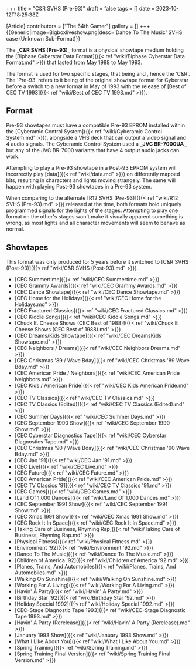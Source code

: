 +++
title = "C&R SVHS (Pre-93)"
draft = false
tags = []
date = 2023-10-12T18:25:38Z

[Article]
contributors = ["The 64th Gamer"]
gallery = []
+++
{{Generic|image=Bigboxliveshow.png|desc='Dance To The Music' SVHS case (Unknown Sub-Format)}}

The **_C&R SVHS (Pre-93)**_ format is a physical showtape medium holding the [Biphase Cyberstar Data Format]({{< ref "wiki/Biphase Cyberstar Data Format.md" >}}) that lasted from May 1988 to May 1993.

The format is used for two specific  stages, that being  and , hence the 'C&R'. The 'Pre-93' refers to it being of the original showtape format for Cyberstar before a switch to a new format in May of 1993 with the release of [Best of CEC TV 1993]({{< ref "wiki/Best of CEC TV 1993.md" >}}).

## Format ##
Pre-93 showtapes must have a compatible Pre-93 EPROM installed within the [Cyberamic Control System]({{< ref "wiki/Cyberamic Control System.md" >}}), alongside a VHS deck that can output a video signal and 4 audio signals. The Cyberamic Control System used a **_JVC BR-7000UA**_, but any of the JVC BR-7000 variants that have 4 output audio jacks can work.

Attempting to play a Pre-93 showtape in a Post-93 EPROM system will incorrectly play [data]({{< ref "wiki/data.md" >}}) on differently mapped bits, resulting in characters and lights moving strangely. The same will happen with playing Post-93 showtapes in a Pre-93 system.

When comparing to the alternate [R12 SVHS (Pre-93)]({{< ref "wiki/R12 SVHS (Pre-93).md" >}}) released at the time, both formats hold uniquely programmed signals for the lights of the stages. Attempting to play one format on the other's stages won't make it visually apparent something is wrong, as most lights and all character movements will seem to behave as normal.

## Showtapes ##
This format was only produced for 5 years before it switched to [C&R SVHS (Post-93)]({{< ref "wiki/C&R SVHS (Post-93).md" >}}).

* [CEC Summertime]({{< ref "wiki/CEC Summertime.md" >}})
* [CEC Grammy Awards]({{< ref "wiki/CEC Grammy Awards.md" >}}) 
* [CEC Dance Showtape]({{< ref "wiki/CEC Dance Showtape.md" >}})
* [CEC Home for the Holidays]({{< ref "wiki/CEC Home for the Holidays.md" >}}) 
* [CEC Fractured Classics]({{< ref "wiki/CEC Fractured Classics.md" >}}) 
* [CEC Kiddie Songs]({{< ref "wiki/CEC Kiddie Songs.md" >}})
* [Chuck E. Cheese Shows (CEC Best of 1988)]({{< ref "wiki/Chuck E Cheese Shows (CEC Best of 1988).md" >}})
* [CEC Dreams/Kids Showtape]({{< ref "wiki/CEC DreamsKids Showtape.md" >}})
* [CEC Neighbors / Dreams]({{< ref "wiki/CEC Neighbors  Dreams.md" >}})
* [CEC Christmas '89 / Wave Bday]({{< ref "wiki/CEC Christmas '89  Wave Bday.md" >}})
* [CEC American Pride / Neighbors]({{< ref "wiki/CEC American Pride  Neighbors.md" >}}) 
* [CEC Kids / American Pride]({{< ref "wiki/CEC Kids  American Pride.md" >}})
* [CEC TV Classics]({{< ref "wiki/CEC TV Classics.md" >}})
* [CEC TV Classics (Edited)]({{< ref "wiki/CEC TV Classics (Edited).md" >}})
* [CEC Summer Days]({{< ref "wiki/CEC Summer Days.md" >}}) 
* [CEC September 1990 Show]({{< ref "wiki/CEC September 1990 Show.md" >}})
* [CEC Cyberstar Diagnostics Tape]({{< ref "wiki/CEC Cyberstar Diagnostics Tape.md" >}}) 
* [CEC Christmas '90 / Wave Bday]({{< ref "wiki/CEC Christmas '90  Wave Bday.md" >}})
* [CEC Jan '91]({{< ref "wiki/CEC Jan '91.md" >}}) 
* [CEC Live]({{< ref "wiki/CEC Live.md" >}})
* [CEC Future]({{< ref "wiki/CEC Future.md" >}}) 
* [CEC American Pride]({{< ref "wiki/CEC American Pride.md" >}}) 
* [CEC TV Classics '91]({{< ref "wiki/CEC TV Classics '91.md" >}}) 
* [CEC Games]({{< ref "wiki/CEC Games.md" >}}) 
* [Land Of 1,000 Dances]({{< ref "wiki/Land Of 1,000 Dances.md" >}})
* [CEC September 1991 Show]({{< ref "wiki/CEC September 1991 Show.md" >}}) 
* [CEC Xmas 1991 Show]({{< ref "wiki/CEC Xmas 1991 Show.md" >}}) 
* [CEC Rock It In Space]({{< ref "wiki/CEC Rock It In Space.md" >}})
* [Taking Care of Business, Rhyming Rap]({{< ref "wiki/Taking Care of Business, Rhyming Rap.md" >}}) 
* [Physical Fitness]({{< ref "wiki/Physical Fitness.md" >}})
* [Environment '92]({{< ref "wiki/Environment '92.md" >}})
* [Dance To The Music]({{< ref "wiki/Dance To The Music.md" >}})
* [Children of America '92]({{< ref "wiki/Children of America '92.md" >}}) 
* [Planes, Trains, And Automobiles]({{< ref "wiki/Planes, Trains, And Automobiles.md" >}}) 
* [Walking On Sunshine]({{< ref "wiki/Walking On Sunshine.md" >}})
* [Working For A Living]({{< ref "wiki/Working For A Living.md" >}}) 
* [Havin' A Party]({{< ref "wiki/Havin' A Party.md" >}})
* [Birthday Star '92]({{< ref "wiki/Birthday Star '92.md" >}})
* [Holiday Special 1992]({{< ref "wiki/Holiday Special 1992.md" >}})
* [CEC-Stage Diagnostic Tape 1993]({{< ref "wiki/CEC-Stage Diagnostic Tape 1993.md" >}})
* [Havin' A Party (Rerelease)]({{< ref "wiki/Havin' A Party (Rerelease).md" >}})
* [January 1993 Show]({{< ref "wiki/January 1993 Show.md" >}})
* [What I Like About You]({{< ref "wiki/What I Like About You.md" >}})
* [Spring Training]({{< ref "wiki/Spring Training.md" >}})
* [Spring Training Final Version]({{< ref "wiki/Spring Training Final Version.md" >}})